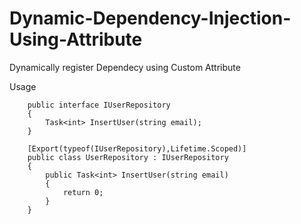 # Dynamic-Dependency-Injection-Using-Attribute
Dynamically register Dependecy using Custom Attribute 


Usage 


````
    public interface IUserRepository
    {
        Task<int> InsertUser(string email);
    }
````

    
    

    

````
    [Export(typeof(IUserRepository),Lifetime.Scoped)]
    public class UserRepository : IUserRepository
    {
        public Task<int> InsertUser(string email)
        {
            return 0;
        }
    }
````    

